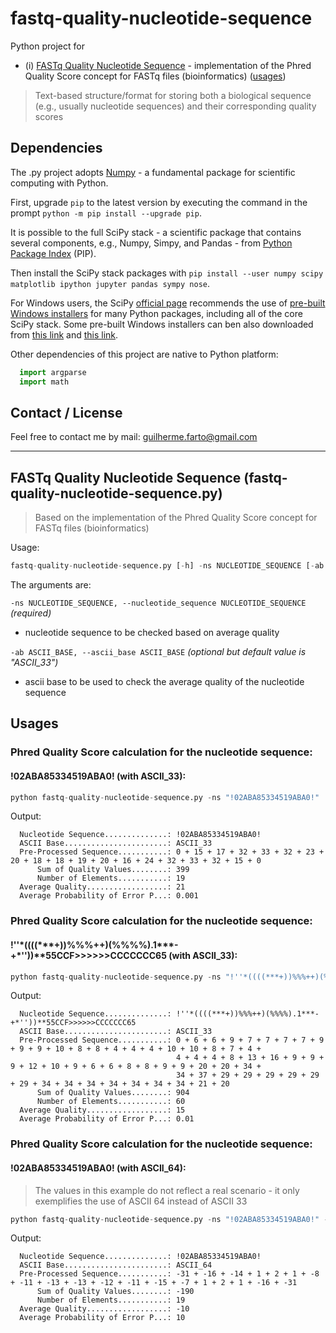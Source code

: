 # fastq-quality-nucleotide-sequence

Python project for 

* (i) [FASTq Quality Nucleotide Sequence](#fastq-qns) - implementation of the Phred Quality Score concept for FASTq files (bioinformatics) ([usages](#all-usages))

> Text-based structure/format for storing both a biological sequence (e.g., usually nucleotide sequences) and their corresponding quality scores

## Dependencies

The .py project adopts [Numpy](http://www.numpy.org/) - a fundamental package for scientific computing with Python.

First, upgrade `pip` to the latest version by executing the command in the prompt `python -m pip install --upgrade pip`.

It is possible to the full SciPy stack - a scientific package that contains several components, e.g., Numpy, Simpy, and Pandas - from [Python Package Index](https://pypi.python.org/pypi/pip) (PIP).

Then install the SciPy stack packages with `pip install --user numpy scipy matplotlib ipython jupyter pandas sympy nose`.

For Windows users, the SciPy [official page](https://www.scipy.org/install.html) recommends the use of [pre-built Windows installers](http://www.lfd.uci.edu/~gohlke/pythonlibs/) for many Python packages, including all of the core SciPy stack. Some pre-built Windows installers can ben also downloaded from [this link](https://sourceforge.net/projects/scipy/) and [this link](https://sourceforge.net/projects/scipy/files/scipy/0.16.1/).

Other dependencies of this project are native to Python platform:

```python
  import argparse
  import math
```

## Contact / License

Feel free to contact me by mail: guilherme.farto@gmail.com

---

<a name="fastq-qns"></a>
## FASTq Quality Nucleotide Sequence (fastq-quality-nucleotide-sequence.py)
> Based on the implementation of the Phred Quality Score concept for FASTq files (bioinformatics)

Usage:
```python
fastq-quality-nucleotide-sequence.py [-h] -ns NUCLEOTIDE_SEQUENCE [-ab ASCII_BASE]
```

The arguments are:

`-ns NUCLEOTIDE_SEQUENCE, --nucleotide_sequence NUCLEOTIDE_SEQUENCE` *(required)*
* nucleotide sequence to be checked based on average quality

`-ab ASCII_BASE, --ascii_base ASCII_BASE` *(optional but default value is "ASCII_33")*
* ascii base to be used to check the average quality of the nucleotide sequence

<a name="all-usages"></a>
## Usages

### Phred Quality Score calculation for the nucleotide sequence:
#### !02ABA85334519ABA0! (with ASCII_33):

```python
python fastq-quality-nucleotide-sequence.py -ns "!02ABA85334519ABA0!"
```

Output:

```
  Nucleotide Sequence..............: !02ABA85334519ABA0!
  ASCII Base.......................: ASCII_33
  Pre-Processed Sequence...........: 0 + 15 + 17 + 32 + 33 + 32 + 23 + 20 + 18 + 18 + 19 + 20 + 16 + 24 + 32 + 33 + 32 + 15 + 0
      Sum of Quality Values........: 399
      Number of Elements...........: 19
  Average Quality..................: 21
  Average Probability of Error P...: 0.001
```

### Phred Quality Score calculation for the nucleotide sequence:
#### !''\*((((\*\*\*+))%%%++)(%%%%).1\*\*\*-+\*''))\*\*55CCF>>>>>>CCCCCCC65 (with ASCII_33):

```python
python fastq-quality-nucleotide-sequence.py -ns "!''*((((***+))%%%++)(%%%%).1***-+*''))**55CCF>>>>>>CCCCCCC65"
```

Output:

```
  Nucleotide Sequence..............: !''*((((***+))%%%++)(%%%%).1***-+*''))**55CCF>>>>>>CCCCCCC65
  ASCII Base.......................: ASCII_33
  Pre-Processed Sequence...........: 0 + 6 + 6 + 9 + 7 + 7 + 7 + 7 + 9 + 9 + 9 + 10 + 8 + 8 + 4 + 4 + 4 + 10 + 10 + 8 + 7 + 4 + 
                                     4 + 4 + 4 + 8 + 13 + 16 + 9 + 9 + 9 + 12 + 10 + 9 + 6 + 6 + 8 + 8 + 9 + 9 + 20 + 20 + 34 + 
                                     34 + 37 + 29 + 29 + 29 + 29 + 29 + 29 + 34 + 34 + 34 + 34 + 34 + 34 + 34 + 21 + 20
      Sum of Quality Values........: 904
      Number of Elements...........: 60
  Average Quality..................: 15
  Average Probability of Error P...: 0.01
```

### Phred Quality Score calculation for the nucleotide sequence:
#### !02ABA85334519ABA0! (with ASCII_64):

> The values in this example do not reflect a real scenario - it only exemplifies the use of ASCII 64 instead of ASCII 33

```python
python fastq-quality-nucleotide-sequence.py -ns "!02ABA85334519ABA0!" -ab ASCII_64
```

Output:

```
  Nucleotide Sequence..............: !02ABA85334519ABA0!
  ASCII Base.......................: ASCII_64
  Pre-Processed Sequence...........: -31 + -16 + -14 + 1 + 2 + 1 + -8 + -11 + -13 + -13 + -12 + -11 + -15 + -7 + 1 + 2 + 1 + -16 + -31
      Sum of Quality Values........: -190
      Number of Elements...........: 19
  Average Quality..................: -10
  Average Probability of Error P...: 10
```
